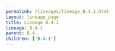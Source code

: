 ```yaml
---
permalink: /lineages/lineage_B.4.1.html
layout: lineage_page
title: Lineage B.4.1
lineage: B.4.1
parent: B.4
children: ['B.4.1']
---
```

